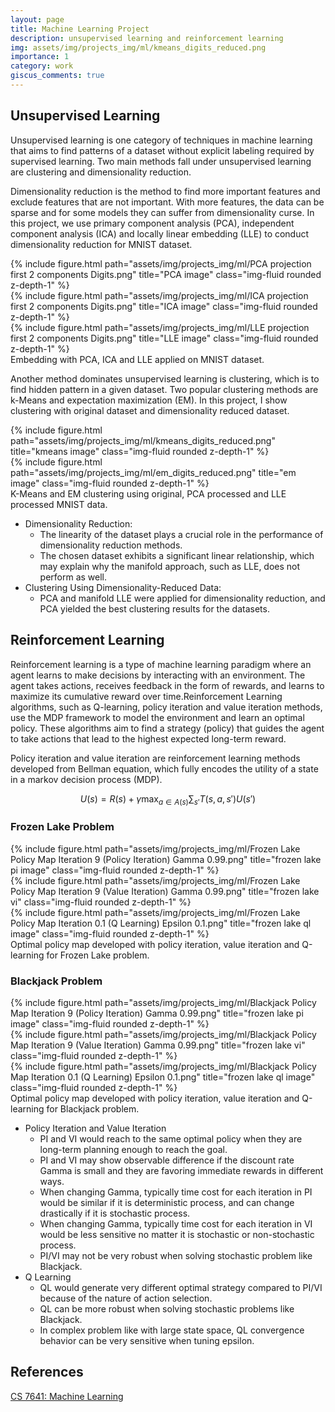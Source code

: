 ```yaml
---
layout: page
title: Machine Learning Project
description: unsupervised learning and reinforcement learning
img: assets/img/projects_img/ml/kmeans_digits_reduced.png
importance: 1
category: work
giscus_comments: true
---
```


## Unsupervised Learning

Unsupervised learning is one category of techniques in machine learning that aims to find patterns of a dataset without explicit labeling required by supervised learning. Two main methods fall under unsupervised learning are clustering and dimensionality reduction. 

Dimensionality reduction is the method to find more important features and exclude features that are not important. With more features, the data can be sparse and for some models they can suffer from dimensionality curse. In this project, we use primary component analysis (PCA), independent component analysis (ICA) and locally linear embedding (LLE) to conduct dimensionality reduction for MNIST dataset.
<div class="row">
    <div class="col-sm mt-3 mt-md-0">
        {% include figure.html path="assets/img/projects_img/ml/PCA projection first 2 components Digits.png" title="PCA image" class="img-fluid rounded z-depth-1" %}
    </div>
    <div class="col-sm mt-3 mt-md-0">
        {% include figure.html path="assets/img/projects_img/ml/ICA projection first 2 components Digits.png" title="ICA image" class="img-fluid rounded z-depth-1" %}
    </div>
    <div class="col-sm mt-3 mt-md-0">
        {% include figure.html path="assets/img/projects_img/ml/LLE projection first 2 components Digits.png" title="LLE image" class="img-fluid rounded z-depth-1" %}
    </div>
</div>
<div class="caption">
    Embedding with PCA, ICA and LLE applied on MNIST dataset.
</div>

Another method dominates unsupervised learning is clustering, which is to find hidden pattern in a given dataset. Two popular clustering methods are k-Means and expectation maximization (EM). In this project, I show clustering with original dataset and dimensionality reduced dataset.
<div class="row">
    <div class="col-sm mt-3 mt-md-0">
        {% include figure.html path="assets/img/projects_img/ml/kmeans_digits_reduced.png" title="kmeans image" class="img-fluid rounded z-depth-1" %}
    </div>
    <div class="col-sm mt-3 mt-md-0">
        {% include figure.html path="assets/img/projects_img/ml/em_digits_reduced.png" title="em image" class="img-fluid rounded z-depth-1" %}
    </div>
</div>
<div class="caption">
    K-Means and EM clustering using original, PCA processed and LLE processed MNIST data.
</div>

- Dimensionality Reduction:
    - The linearity of the dataset plays a crucial role in the performance of dimensionality reduction methods.
    - The chosen dataset exhibits a significant linear relationship, which may explain why the manifold approach, such as LLE, does not perform as well.
- Clustering Using Dimensionality-Reduced Data:
    - PCA and manifold LLE were applied for dimensionality reduction, and PCA yielded the best clustering results for the datasets.

## Reinforcement Learning
Reinforcement learning is a type of machine learning paradigm where an agent learns to make decisions by interacting with an environment. The agent takes actions, receives feedback in the form of rewards, and learns to maximize its cumulative reward over time.Reinforcement Learning algorithms, such as Q-learning, policy iteration and value iteration methods, use the MDP framework to model the environment and learn an optimal policy. These algorithms aim to find a strategy (policy) that guides the agent to take actions that lead to the highest expected long-term reward.

Policy iteration and value iteration are reinforcement learning methods developed from Bellman equation, which fully encodes the utility of a state in a markov decision process (MDP).

$$U\left(s\right) = R\left(s\right) + \gamma \max_{a\in A\left(s\right)}\sum_{s'} T\left(s,a,s'\right)U\left(s'\right)$$


### Frozen Lake Problem

<div class="row">
    <div class="col-sm mt-3 mt-md-0">
        {% include figure.html path="assets/img/projects_img/ml/Frozen Lake Policy Map Iteration 9 (Policy Iteration) Gamma 0.99.png" title="frozen lake pi image" class="img-fluid rounded z-depth-1" %}
    </div>
    <div class="col-sm mt-3 mt-md-0">
        {% include figure.html path="assets/img/projects_img/ml/Frozen Lake Policy Map Iteration 9 (Value Iteration) Gamma 0.99.png" title="frozen lake vi" class="img-fluid rounded z-depth-1" %}
    </div>
    <div class="col-sm mt-3 mt-md-0">
        {% include figure.html path="assets/img/projects_img/ml/Frozen Lake Policy Map Iteration 0.1 (Q Learning) Epsilon 0.1.png" title="frozen lake ql image" class="img-fluid rounded z-depth-1" %}
    </div>
</div>
<div class="caption">
    Optimal policy map developed with policy iteration, value iteration and Q-learning for Frozen Lake problem.
</div>


### Blackjack Problem

<div class="row">
    <div class="col-sm mt-3 mt-md-0">
        {% include figure.html path="assets/img/projects_img/ml/Blackjack Policy Map Iteration 9 (Policy Iteration) Gamma 0.99.png" title="frozen lake pi image" class="img-fluid rounded z-depth-1" %}
    </div>
    <div class="col-sm mt-3 mt-md-0">
        {% include figure.html path="assets/img/projects_img/ml/Blackjack Policy Map Iteration 9 (Value Iteration) Gamma 0.99.png" title="frozen lake vi" class="img-fluid rounded z-depth-1" %}
    </div>
    <div class="col-sm mt-3 mt-md-0">
        {% include figure.html path="assets/img/projects_img/ml/Blackjack Policy Map Iteration 0.1 (Q Learning) Epsilon 0.1.png" title="frozen lake ql image" class="img-fluid rounded z-depth-1" %}
    </div>
</div>
<div class="caption">
    Optimal policy map developed with policy iteration, value iteration and Q-learning for Blackjack problem.
</div>

- Policy Iteration and Value Iteration
    - PI and VI would reach to the same optimal policy when they are long-term planning enough to reach the goal.
    - PI and VI may show observable difference if the discount rate Gamma is small and they are favoring immediate rewards in different ways.
    - When changing Gamma, typically time cost for each iteration in PI would be similar if it is deterministic process, and can change drastically if it is stochastic process.
    - When changing Gamma, typically time cost for each iteration in VI would be less sensitive no matter it is stochastic or non-stochastic process.
    - PI/VI may not be very robust when solving stochastic problem like Blackjack.
- Q Learning
    - QL would generate very different optimal strategy compared to PI/VI because of the nature of action selection.
    - QL can be more robust when solving stochastic problems like Blackjack.
    - In complex problem like with large state space, QL convergence behavior can be very sensitive when tuning epsilon.

## References

[CS 7641: Machine Learning](https://omscs.gatech.edu/cs-7641-machine-learning)



